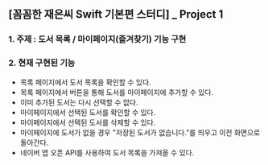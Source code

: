 ## [꼼꼼한 재은씨 Swift 기본편 스터디] _ Project 1
### 1. 주제 : 도서 목록 / 마이페이지(즐겨찾기) 기능 구현
### 2. 현재 구현된 기능
+ 목록 페이지에서 도서 목록을 확인할 수 있다.
+ 목록 페이지에서 버튼을 통해 도서를 마이페이지에 추가할 수 있다.
+ 이미 추가된 도서는 다시 선택할 수 없다.
+ 마이페이지에서 선택된 도서를 확인할 수 있다.
+ 마이페이지에서 선택된 도서를 삭제할 수 있다.
+ 마이페이지에 도서가 없을 경우 "저장된 도서가 없습니다."를 띄우고 이전 화면으로 돌아간다.<br>
+ 네이버 앱 오픈 API를 사용하여 도서 목록을 가져올 수 있다.
